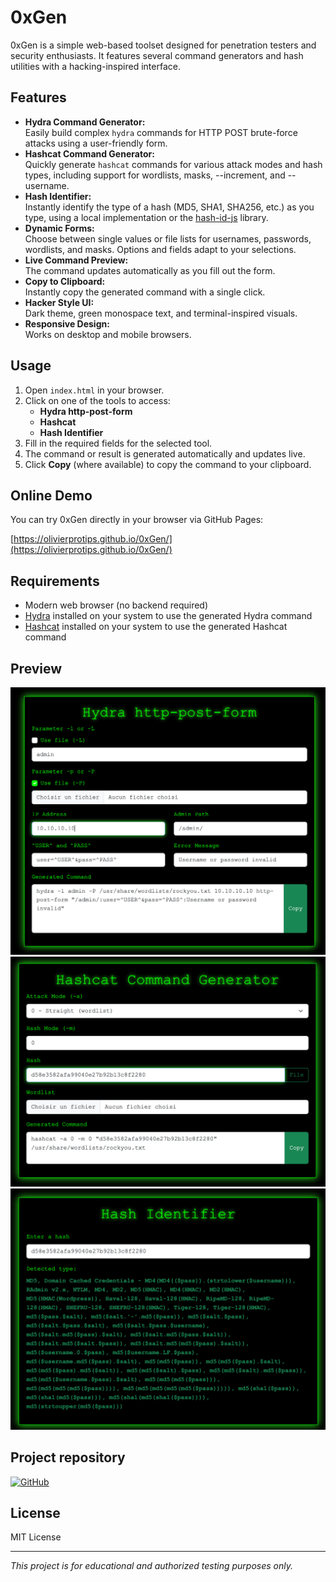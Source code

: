 # 0xGen

0xGen is a simple web-based toolset designed for penetration testers and security enthusiasts.
It features several command generators and hash utilities with a hacking-inspired interface.

## Features

- **Hydra Command Generator:**  
  Easily build complex `hydra` commands for HTTP POST brute-force attacks using a user-friendly form.
- **Hashcat Command Generator:**  
  Quickly generate `hashcat` commands for various attack modes and hash types, including support for wordlists, masks, --increment, and --username.
- **Hash Identifier:**  
  Instantly identify the type of a hash (MD5, SHA1, SHA256, etc.) as you type, using a local implementation or the [hash-id-js](https://github.com/tashima42/hash-id-js) library.
- **Dynamic Forms:**  
  Choose between single values or file lists for usernames, passwords, wordlists, and masks. Options and fields adapt to your selections.
- **Live Command Preview:**  
  The command updates automatically as you fill out the form.
- **Copy to Clipboard:**  
  Instantly copy the generated command with a single click.
- **Hacker Style UI:**  
  Dark theme, green monospace text, and terminal-inspired visuals.
- **Responsive Design:**  
  Works on desktop and mobile browsers.

## Usage

1. Open `index.html` in your browser.
2. Click on one of the tools to access:
    - **Hydra http-post-form**
    - **Hashcat**
    - **Hash Identifier**
3. Fill in the required fields for the selected tool.
4. The command or result is generated automatically and updates live.
5. Click **Copy** (where available) to copy the command to your clipboard.

## Online Demo

You can try 0xGen directly in your browser via GitHub Pages:

[https://olivierprotips.github.io/0xGen/](https://olivierprotips.github.io/0xGen/)

## Requirements

- Modern web browser (no backend required)
- [Hydra](https://github.com/vanhauser-thc/thc-hydra) installed on your system to use the generated Hydra command
- [Hashcat](https://github.com/hashcat/hashcat) installed on your system to use the generated Hashcat command

## Preview

![hydra-screenshot](images/hydra-screenshot.png)  
![hashcat-screenshot](images/hashcat-screenshot.png)  
![hash-identifier-screenshot](images/hash-identifier-screenshot.png)  

## Project repository

[![GitHub](https://img.shields.io/badge/GitHub-0xGen-0f0?logo=github&logoColor=black&labelColor=111&color=0f0)](https://github.com/OlivierProTips/0xGen)

## License

MIT License

---
*This project is for educational and authorized testing purposes only.*
